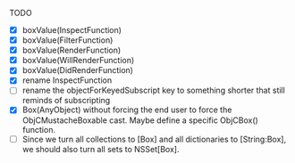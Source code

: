 TODO

- [X] boxValue(InspectFunction)
- [X] boxValue(FilterFunction)
- [X] boxValue(RenderFunction)
- [X] boxValue(WillRenderFunction)
- [X] boxValue(DidRenderFunction)
- [X] rename InspectFunction
- [ ] rename the objectForKeyedSubscript key to something shorter that still reminds of subscripting
- [X] Box(AnyObject) without forcing the end user to force the ObjCMustacheBoxable cast. Maybe define a specific ObjCBox() function.
- [ ] Since we turn all collections to [Box] and all dictionaries to [String:Box], we should also turn all sets to NSSet[Box].